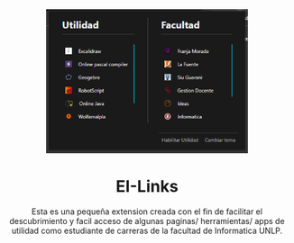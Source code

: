 <div align="center">
<img src="./media/extension_screenshots/ei_links_window.png" alt="EI Links screenshot" style="height: 16rem;"/>
<div>

# EI-Links

Esta es una pequeña extension creada con el fin de facilitar el descubrimiento y facil acceso de algunas paginas/ herramientas/ apps de utilidad como estudiante de carreras de la facultad de Informatica UNLP.